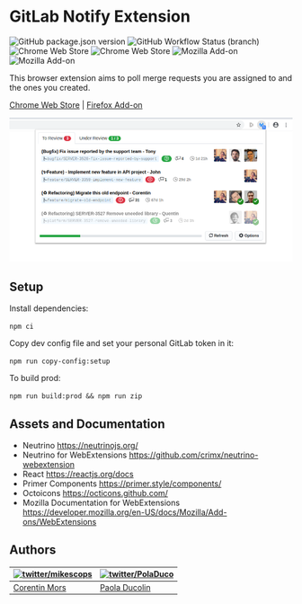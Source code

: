 # GitLab Notify Extension

![GitHub package.json version](https://img.shields.io/github/package-json/v/mikescops/gitlab-notify-extension) ![GitHub Workflow Status (branch)](https://img.shields.io/github/workflow/status/mikescops/gitlab-notify-extension/Lint%20&%20Build%20CI/master) ![Chrome Web Store](https://img.shields.io/chrome-web-store/v/ekfpkkhpemajcbniegjicehdphdabhop) ![Chrome Web Store](https://img.shields.io/chrome-web-store/users/ekfpkkhpemajcbniegjicehdphdabhop) ![Mozilla Add-on](https://img.shields.io/amo/v/gitlab-notify) ![Mozilla Add-on](https://img.shields.io/amo/users/gitlab-notify)

This browser extension aims to poll merge requests you are assigned to and the ones you created.

[Chrome Web Store](https://chrome.google.com/webstore/detail/ekfpkkhpemajcbniegjicehdphdabhop) | [Firefox Add-on](https://addons.mozilla.org/en-US/firefox/addon/gitlab-notify/)

![Preview of the browser extension: 30/03/2020](./preview.png)

## Setup

Install dependencies:

`npm ci`

Copy dev config file and set your personal GitLab token in it:

`npm run copy-config:setup`

To build prod:

`npm run build:prod && npm run zip`

## Assets and Documentation

-   Neutrino https://neutrinojs.org/
-   Neutrino for WebExtensions https://github.com/crimx/neutrino-webextension
-   React https://reactjs.org/docs
-   Primer Components https://primer.style/components/
-   Octoicons https://octicons.github.com/
-   Mozilla Documentation for WebExtensions https://developer.mozilla.org/en-US/docs/Mozilla/Add-ons/WebExtensions

## Authors

| [![twitter/mikescops](https://avatars0.githubusercontent.com/u/4266283?s=100&v=4)](https://pixelswap.fr 'Personal Website') | [![twitter/PolaDuco](https://avatars0.githubusercontent.com/u/45568537?s=100&v=4)](https://twitter.com/PolaDuco 'Twitter') |
| --------------------------------------------------------------------------------------------------------------------------- | -------------------------------------------------------------------------------------------------------------------------- |
| [Corentin Mors](https://pixelswap.fr/)                                                                                      | [Paola Ducolin](https://twitter.com/PolaDuco)                                                                              |
